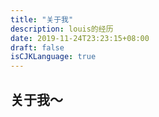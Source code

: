 ```yaml
---
title: "关于我"
description: louis的经历
date: 2019-11-24T23:23:15+08:00
draft: false
isCJKLanguage: true
---
```


## 关于我～
